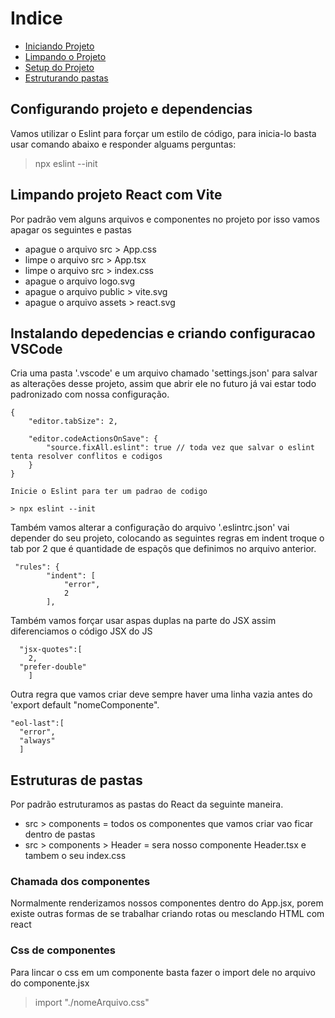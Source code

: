# Indice

- [Iniciando Projeto](#start)
- [Limpando o Projeto](#cleaning)
- [Setup do Projeto](#setup)
- [Estruturando pastas](#folders)


<a id="start"></a>

## Configurando projeto e dependencias

Vamos utilizar o Eslint para forçar um estilo de código, para inicia-lo basta usar comando abaixo e responder alguams perguntas:

> npx eslint --init

<a id="cleaning"></a>

## Limpando projeto React com Vite

Por padrão vem alguns arquivos e componentes no projeto por isso vamos apagar os seguintes e pastas

- apague o arquivo src > App.css
- limpe o arquivo src > App.tsx
- limpe o arquivo src > index.css
- apague o arquivo logo.svg
- apague o arquivo  public > vite.svg
- apague o arquivo assets > react.svg

<a id="setup"></a>

## Instalando depedencias e criando configuracao VSCode

Cria uma pasta '.vscode' e um arquivo chamado 'settings.json' para salvar as alterações desse projeto, assim que abrir ele no futuro já vai estar todo padronizado com nossa configuração.

```
{
    "editor.tabSize": 2,

    "editor.codeActionsOnSave": {
        "source.fixAll.eslint": true // toda vez que salvar o eslint tenta resolver conflitos e codigos
    }
}

Inicie o Eslint para ter um padrao de codigo

> npx eslint --init

```
Também vamos alterar a configuração do arquivo '.eslintrc.json' vai depender do seu projeto, colocando as seguintes regras em indent troque o tab por 2 que é quantidade de espaçõs que definimos no arquivo anterior.

```
 "rules": {
        "indent": [
            "error",
            2
        ],
```

Também vamos forçar usar aspas duplas na parte do JSX assim diferenciamos o código JSX do JS

```
  "jsx-quotes":[
    2,
  "prefer-double"
	]
```

Outra regra que vamos criar deve sempre haver uma linha vazia antes do 'export default "nomeComponente".

```
"eol-last":[
  "error",
  "always"
  ]
```

<a id="folder"></a>

## Estruturas de pastas

Por padrão estruturamos as pastas do React da seguinte maneira.

- src > components = todos os componentes que vamos criar vao ficar dentro de pastas
- src > components > Header = sera nosso componente Header.tsx e tambem o seu index.css

### Chamada dos componentes

Normalmente renderizamos nossos componentes dentro do App.jsx, porem existe outras formas de se trabalhar criando rotas ou mesclando HTML com react

### Css de componentes

Para lincar o css em um componente basta fazer o import dele no arquivo do componente.jsx

> import "./nomeArquivo.css"